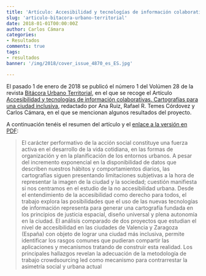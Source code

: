 ```yaml
---
title: 'Artículo: Accesibilidad y tecnologías de información colaborativas. Cartografías para una ciudad inclusiva'
slug: 'articulo-bitacora-urbano-territorial'
date: 2018-01-01T00:00:00Z
author: Carlos Cámara
categories:
- Resultados
comments: true
tags:
- resultados
banner: '/img/2018/cover_issue_4870_es_ES.jpg'

---
```

El pasado 1 de enero de 2018 se publicó el número 1 del Volúmen 28 de la revista [Bitácora Urbano Territorial](https://revistas.unal.edu.co/index.php/bitacora/index), en el que se recoge el Artículo [Accesibilidad y tecnologías de información colaborativas. Cartografías para una ciudad inclusiva](https://revistas.unal.edu.co/index.php/bitacora/article/view/68316), redactado por Ana Ruiz, Rafael R. Temes Córdovez y Carlos Cámara, en el que se mencionan algunos resultados del proyecto.

A continuación tenéis el resumen del artículo y el [enlace a la versión en PDF](https://revistas.unal.edu.co/index.php/bitacora/article/view/68316/pdf):

> El carácter performativo de la acción social constituye una fuerza activa en el desarrollo de la vida cotidiana, en las formas de organización y en la planificación de los entornos urbanos. A pesar del incremento exponencial en la disponibilidad de datos que describen nuestros hábitos y comportamientos diarios, las cartografías siguen presentando limitaciones subjetivas a la hora de representar la imagen de la ciudad y la sociedad; cuestión manifiesta si nos centramos en el estudio de la no accesibilidad urbana. Desde el entendimiento de la accesibilidad como derecho para todos, el trabajo explora las posibilidades que el uso de las nuevas tecnologías de información representa para generar una cartografía fundada en los principios de justicia espacial, diseño universal y plena autonomía en la ciudad. El análisis comparado de dos proyectos que estudian el nivel de accesibilidad en las ciudades de Valencia y Zaragoza (España) con objeto de lograr una ciudad más inclusiva, permite identificar los rasgos comunes que pudieran compartir las aplicaciones y mecanismos tratando de construir esta realidad. Los principales hallazgos revelan la adecuación de la metodología de trabajo crowdsourcing led como mecanismo para contrarrestar la asimetría social y urbana actual
